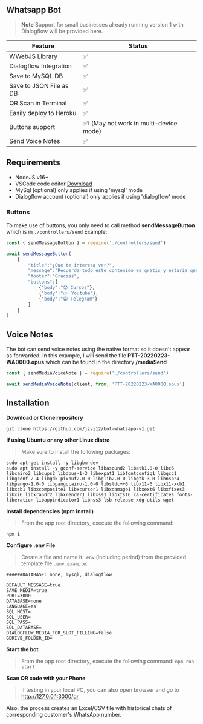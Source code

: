 ## Whatsapp Bot

> **Note**
> Support for small businesses already running version 1 with Dialogflow will be provided here.

| Feature  | Status |
| ------------- | ------------- |
| [WWebJS Library](https://github.com/pedroslopez/whatsapp-web.js/) | ✅ |
| Dialogflow Integration | ✅  |
| Save to MySQL DB | ✅  |
| Save to JSON File as DB | ✅  |
| QR Scan in Terminal | ✅ |
| Easily deploy to Heroku  | ✅  |
| Buttons support | ✅ℹ️  (May not work in multi-device mode)|
| Send Voice Notes | ✅ |

## Requirements
- NodeJS v16+
- VSCode code editor [Download](https://code.visualstudio.com/download)
- MySql (optional) only applies if using 'mysql' mode
- Dialogflow account (optional) only applies if using 'dialogflow' mode

### Buttons

To make use of buttons, you only need to call method __sendMessageButton__ which is in `./controllers/send`
Example:

``` javascript
const { sendMessageButton } = require('./controllers/send')

await sendMessageButton(
    {
        "title":"¿Que te interesa ver?",
        "message":"Recuerda todo este contenido es gratis y estaria genial que me siguas!",
        "footer":"Gracias",
        "buttons":[
            {"body":"😎 Cursos"},
            {"body":"👉 Youtube"},
            {"body":"😁 Telegram"}
        ]
    }
)

```

## Voice Notes

The bot can send voice notes using the native format so it doesn't appear as forwarded. In this example, I will send the file __PTT-20220223-WA0000.opus__ which can be found in the directory __/mediaSend__

``` javascript
const { sendMediaVoiceNote } = require('./controllers/send')

await sendMediaVoiceNote(client, from, 'PTT-20220223-WA0000.opus')
```

## Installation
__Download or Clone repository__

```
git clone https://github.com/jzvi12/bot-whatsapp-v1.git
```

__If using Ubuntu or any other Linux distro__
> Make sure to install the following packages:
```
sudo apt-get install -y libgbm-dev
sudo apt install -y gconf-service libasound2 libatk1.0-0 libc6 libcairo2 libcups2 libdbus-1-3 libexpat1 libfontconfig1 libgcc1 libgconf-2-4 libgdk-pixbuf2.0-0 libglib2.0-0 libgtk-3-0 libnspr4 libpango-1.0-0 libpangocairo-1.0-0 libstdc++6 libx11-6 libx11-xcb1 libxcb1 libxcomposite1 libxcursor1 libxdamage1 libxext6 libxfixes3 libxi6 libxrandr2 libxrender1 libxss1 libxtst6 ca-certificates fonts-liberation libappindicator1 libnss3 lsb-release xdg-utils wget
```

__Install dependencies (npm install)__
> From the app root directory, execute the following command:

```
npm i
``` 

__Configure .env File__
> Create a file and name it `.env` (including period) from the provided template file `.env.example`:
```
######DATABASE: none, mysql, dialogflow

DEFAULT_MESSAGE=true
SAVE_MEDIA=true
PORT=3000
DATABASE=none
LANGUAGE=es
SQL_HOST=
SQL_USER=
SQL_PASS=
SQL_DATABASE=
DIALOGFLOW_MEDIA_FOR_SLOT_FILLING=false
GDRIVE_FOLDER_ID=
```

__Start the bot__
> From the app root directory, execute the following command:
`npm run start`

__Scan QR code with your Phone__
> If testing in your local PC, you can also open browser and go to http://127.0.0.1:3000/qr

Also, the process creates an Excel/CSV file with historical chats of corresponding customer's WhatsApp number.
